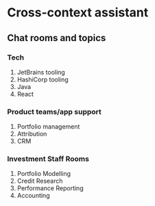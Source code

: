 # Cross-context assistant

## Chat rooms and topics

### Tech
1. JetBrains tooling
2. HashiCorp tooling
3. Java
4. React

### Product teams/app support
1. Portfolio management
2. Attribution
3. CRM

### Investment Staff Rooms
1. Portfolio Modelling
2. Credit Research
3. Performance Reporting
4. Accounting